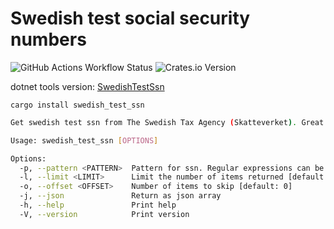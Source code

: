 # Swedish test social security numbers

![GitHub Actions Workflow Status](https://img.shields.io/github/actions/workflow/status/ferenyl/swedish_test_ssn/rust.yml?style=for-the-badge) ![Crates.io Version](https://img.shields.io/crates/v/swedish_test_ssn?style=for-the-badge)

dotnet tools version: [SwedishTestSsn](https://github.com/ferenyl/SwedishTestSsn)

`cargo install swedish_test_ssn`

```bash
Get swedish test ssn from The Swedish Tax Agency (Skatteverket). Great for testing without risking breaching GDPR

Usage: swedish_test_ssn [OPTIONS]

Options:
  -p, --pattern <PATTERN>  Pattern for ssn. Regular expressions can be used [default: .*]
  -l, --limit <LIMIT>      Limit the number of items returned [default: 100]
  -o, --offset <OFFSET>    Number of items to skip [default: 0]
  -j, --json               Return as json array
  -h, --help               Print help
  -V, --version            Print version
```
